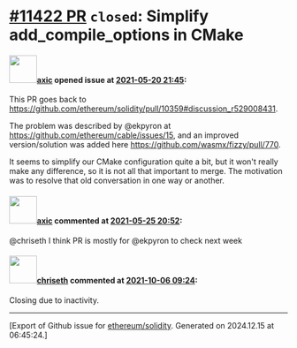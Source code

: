 # [\#11422 PR](https://github.com/ethereum/solidity/pull/11422) `closed`: Simplify add_compile_options in CMake

#### <img src="https://avatars.githubusercontent.com/u/20340?v=4" width="50">[axic](https://github.com/axic) opened issue at [2021-05-20 21:45](https://github.com/ethereum/solidity/pull/11422):

This PR goes back to https://github.com/ethereum/solidity/pull/10359#discussion_r529008431.

The problem was described by @ekpyron at https://github.com/ethereum/cable/issues/15, and an improved version/solution was added here https://github.com/wasmx/fizzy/pull/770.

It seems to simplify our CMake configuration quite a bit, but it won't really make any difference, so it is not all that important to merge. The motivation was to resolve that old conversation in one way or another.

#### <img src="https://avatars.githubusercontent.com/u/20340?v=4" width="50">[axic](https://github.com/axic) commented at [2021-05-25 20:52](https://github.com/ethereum/solidity/pull/11422#issuecomment-848256532):

@chriseth I think PR is mostly for @ekpyron to check next week

#### <img src="https://avatars.githubusercontent.com/u/9073706?v=4" width="50">[chriseth](https://github.com/chriseth) commented at [2021-10-06 09:24](https://github.com/ethereum/solidity/pull/11422#issuecomment-935827763):

Closing due to inactivity.


-------------------------------------------------------------------------------



[Export of Github issue for [ethereum/solidity](https://github.com/ethereum/solidity). Generated on 2024.12.15 at 06:45:24.]

